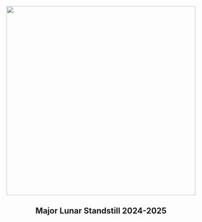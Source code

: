
<p align="center"><img src="https://apod.nasa.gov/apod/image/2506/MajorLunarStandstillAPOD_1200.jpg" width="500" height="500"></p>
<h2 align="center"> Major Lunar Standstill 2024-2025 </h2>
